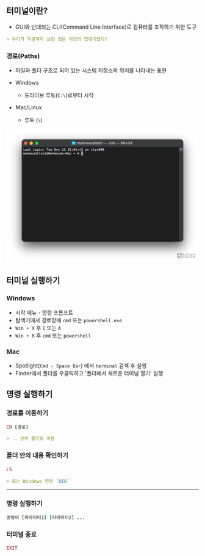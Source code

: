 ## 터미널이란?

- GUI와 반대되는 CLI(Command Line Interface)로 컴퓨터를 조작하기 위한 도구

```markdown
> 우리가 지금까지 쓰던 것은 이것의 껍데기였다!
```

### 경로(Paths)

- 파일과 폴더 구조로 되어 있는 시스템 저장소의 위치를 나타내는 표현

- Windows
	- 드라이브 루트(`C:\`)로부터 시작
- Mac/Linux
	- 루트 (`\`)

![](attachments/terminal.png)

## 터미널 실행하기

### Windows

- 시작 메뉴 - 명령 프롬프트
- 탐색기에서 경로창에 `cmd` 또는 `powershell.exe`
- `Win + X` 후 `I` 또는 `A`
- `Win + R` 후 `cmd` 또는 `powershell`

### Mac

- Spotlight(`Cmd - Space Bar`) 에서 `terminal` 검색 후 실행
- Finder에서 폴더를 우클릭하고 '폴더에서 새로운 터미널 열기' 실행

## 명령 실행하기

### 경로를 이동하기

```ruby
CD [경로]
```

```markdown
> .. 상위 폴더로 이동
```



### 폴더 안의 내용 확인하기

```ruby
LS
```

```markdown
> 또는 Windows 한정 `DIR`
```



***

### 명령 실행하기

```ruby
명령어 [파라미터1] [파라미터2] ...
```

### 터미널 종료

```ruby
EXIT
```